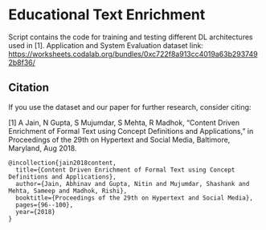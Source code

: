 # Educational Text Enrichment

Script contains the code for training and testing different DL architectures used in [1].
Application and System Evaluation dataset link: https://worksheets.codalab.org/bundles/0xc722f8a913cc4019a63b2937492b8f36/


## Citation
 If you use the dataset and our paper for further research, consider citing:
 
[1] A Jain, N Gupta, S Mujumdar, S Mehta, R Madhok, “Content Driven Enrichment of Formal Text using Concept Definitions and Applications,” in Proceedings of the 29th on Hypertext and Social Media, Baltimore, Maryland, Aug 2018.

```
@incollection{jain2018content,
  title={Content Driven Enrichment of Formal Text using Concept Definitions and Applications},
  author={Jain, Abhinav and Gupta, Nitin and Mujumdar, Shashank and Mehta, Sameep and Madhok, Rishi},
  booktitle={Proceedings of the 29th on Hypertext and Social Media},
  pages={96--100},
  year={2018}
}
```

